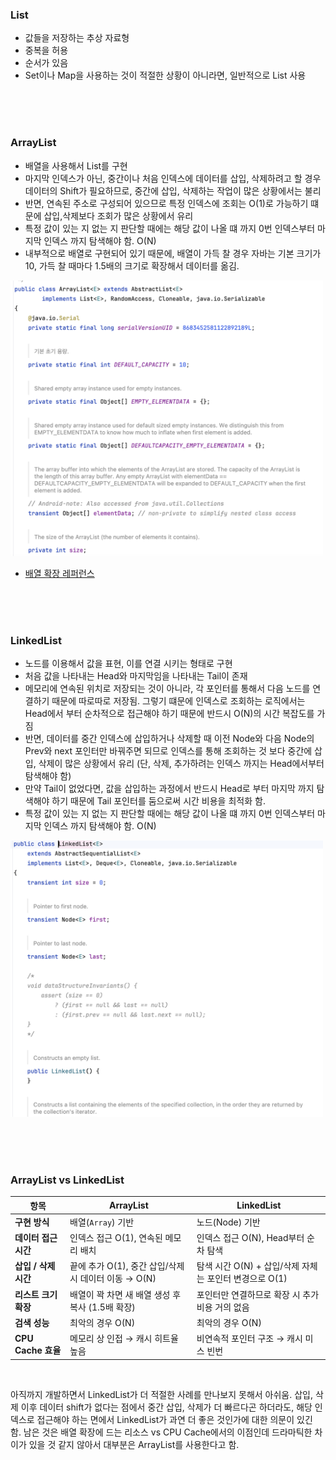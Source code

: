 ### List

- 값들을 저장하는 추상 자료형
- 중복을 허용
- 순서가 있음
- Set이나 Map을 사용하는 것이 적절한 상황이 아니라면, 일반적으로 List 사용

<br><br><br>

### ArrayList

- 배열을 사용해서 List를 구현
- 마지막 인덱스가 아닌, 중간이나 처음 인덱스에 데이터를 삽입, 삭제하려고 할 경우 데이터의 Shift가 필요하므로, 중간에 삽입, 삭제하는 작업이 많은 상황에서는 불리
- 반면, 연속된 주소로 구성되어 있으므로 특정 인덱스에 조회는 O(1)로 가능하기 떄문에 삽입,삭제보다 조회가 많은 상황에서 유리
- 특정 값이 있는 지 없는 지 판단할 때에는 해당 값이 나올 떄 까지 0번 인덱스부터 마지막 인덱스 까지 탐색해야 함. O(N)
- 내부적으로 배열로 구현되어 있기 때문에, 배열이 가득 찰 경우 자바는 기본 크기가 10, 가득 찰 때마다 1.5배의 크기로 확장해서 데이터를 옮김.

<img width="500" src="resource/image-4.png" />  

- [배열 확장 레퍼런스](https://chunsubyeong.tistory.com/82)

<br><br><br>

### LinkedList

- 노드를 이용해서 값을 표현, 이를 연결 시키는 형태로 구현
- 처음 값을 나타내는 Head와 마지막임을 나타내는 Tail이 존재
- 메모리에 연속된 위치로 저장되는 것이 아니라, 각 포인터를 통해서 다음 노드를 연결하기 때문에 따로따로 저장됨. 그렇기 떄문에 인덱스로 조회하는 로직에서는 Head에서 부터 순차적으로 접근해야 하기 때문에 반드시 O(N)의 시간 복잡도를 가짐
- 반면, 데이터를 중간 인덱스에 삽입하거나 삭제할 때 이전 Node와 다음 Node의 Prev와 next 포인터만 바꿔주면 되므로 인덱스를 통해 조회하는 것 보다 중간에 삽입, 삭제이 많은 상황에서 유리 (단, 삭제, 추가하려는 인덱스 까지는 Head에서부터 탐색해야 함)
- 만약 Tail이 없었다면, 값을 삽입하는 과정에서 반드시 Head로 부터 마지막 까지 탐색해야 하기 때문에 Tail 포인터를 둠으로써 시간 비용을 최적화 함.
- 특정 값이 있는 지 없는 지 판단할 때에는 해당 값이 나올 떄 까지 0번 인덱스부터 마지막 인덱스 까지 탐색해야 함. O(N)

<img width="500" src="resource/image-3.png" />  

<br><br><br>

### ArrayList vs LinkedList

| 항목               | **ArrayList**                        | **LinkedList**                       |
| ---------------- | ------------------------------------ | ------------------------------------ |
| **구현 방식**        | 배열(`Array`) 기반                       | 노드(Node) 기반                          |
| **데이터 접근 시간**    | 인덱스 접근 O(1), 연속된 메모리 배치              | 인덱스 접근 O(N), Head부터 순차 탐색            |
| **삽입 / 삭제 시간**   | 끝에 추가 O(1), 중간 삽입/삭제 시 데이터 이동 → O(N) | 탐색 시간 O(N) + 삽입/삭제 자체는 포인터 변경으로 O(1) |
| **리스트 크기 확장**    | 배열이 꽉 차면 새 배열 생성 후 복사 (1.5배 확장)      | 포인터만 연결하므로 확장 시 추가 비용 거의 없음          |
| **검색 성능**        | 최악의 경우 O(N)                          | 최악의 경우 O(N)                          |
| **CPU Cache 효율** | 메모리 상 인접 → 캐시 히트율 높음                 | 비연속적 포인터 구조 → 캐시 미스 빈번               |

<br>

아직까지 개발하면서 LinkedList가 더 적절한 사례를 만나보지 못해서 아쉬움.
삽입, 삭제 이후 데이터 shift가 없다는 점에서 중간 삽입, 삭제가 더 빠르다곤 하더라도, 해당 인덱스로 접근해야 하는 면에서 LinkedList가 과연 더 좋은 것인가에 대한 의문이 있긴 함.
남은 것은 배열 확장에 드는 리소스 vs CPU Cache에서의 이점인데 드라마틱한 차이가 있을 것 같지 않아서 대부분은 ArrayList를 사용한다고 함.
